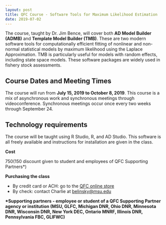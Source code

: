 ```yaml
---
layout: post
title: QFC Course - Software Tools for Maximum Likelihood Estimation
date: 2019-07-02
---
```


The course, taught by Dr. Jim Bence, will cover both **AD Model Builder (ADMB)** and **Template Model Builder (TMB)**. These are two modern software tools for computationally efficient fitting of nonlinear and non-normal statistical models by maximum likelihood using the Laplace Approximation. TMB is particularly useful for models with random effects, including state space models. These software packages are widely used in fishery stock assessments.

## Course Dates and Meeting Times

The course will run from **July 15, 2019 to October 8, 2019**.  This course is a mix of asynchronous work and synchronous meetings through videoconference.  Synchronous meetings occur once every two weeks through September 24.

## Technology requirements

The course will be taught using R Studio, R, and AD Studio.  This software is all freely available and instructions for installation are given in the class.

**Cost**

$750 ($150 discount given to student and employees of QFC Supporting Partners\*)

**Purchasing the class**

  * By credit card or ACH: go to the [QFC online store](https://commerce.cashnet.com/msu_3902?&itemcode=3902-SOFTMLE)
  * By check: contact Charlie at belinsky@msu.edu

__\*Supporting partners - employee or student of a QFC Supporting Partner agency or institution (MSU, GLFC, Michigan DNR, Ohio DNR, Minnesota DNR, Wisconsin DNR, New York DEC, Ontario MNRF, Illinois DNR, Pennsylvania FBC, GLIFWC)__

